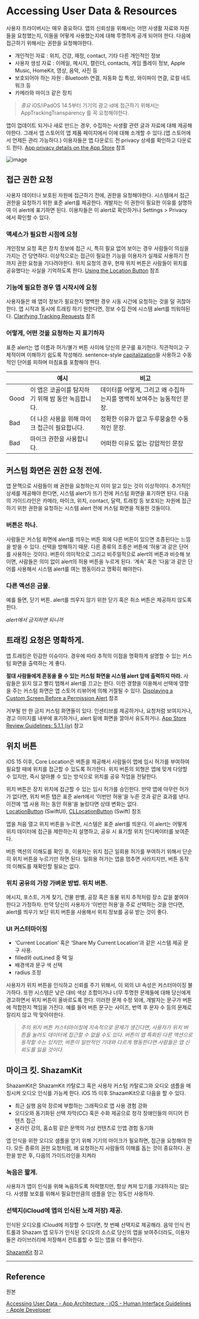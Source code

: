 # Accessing User Data & Resources

사용자 프라이버시는 매우 중요하다. 앱의 신뢰성을 위해서는 어떤 사생활 자료와 자원들을 요청했는지, 이들을 어떻게 사용했는지에 대해 투명하게 공개 되어야 한다. 다음에 접근하기 위해서는 권한을 요청해야한다.

- 개인적인 자료 : 위치, 건강, 재정, contact, 기타 다른 개인적인 정보
- 사용자 생성 자료 : 이메일, 메시지, 캘린더, contacts, 게임 플레이 정보, Apple Music, HomeKit, 영상, 음악, 사진 등
- 보호되어야 하는 자원 : Bluetooth 연결, 자동화 집 특성, 와이파이 연결, 로컬 네트워크 등
- 카메라와 마이크 같은 장치

> *중요*
iOS/iPadOS 14.5부터 기기의 광고 id에 접근하기 위해서는 AppTrackingTransparency 를 꼭 요청해야한다.
> 

앱이 업데이트 되거나 새로 만드는 경우, 수집하는 사생활 관련 글과 자료에 대해 제공해야한다. 그래서 앱 스토어의 앱 제품 페이지에서 이에 대해 소개할 수 있다.(앱 스토어에서 언제든 관리 가능하다.) 이용자들은 앱 다운로드 전 privacy 상세를 확인하고 다운로드 한다.  [App privacy details on the App Store](https://developer.apple.com/app-store/app-privacy-details/) 참조

![image](images/image1.png)

## 접근 권한 요청

사용자 데이터나 보호된 자원에 접근하기 전에, 권한을 요청해야한다. 시스템에서 접근 권한을 요청하기 위한 표준 alert를 제공한다. 개발자는 이 권한이 필요한 이유를 설명하여 이 alert에 표기하면 된다. 이용자들은 이 alert로 확인하거나 Settings > Privacy 에서 확인할 수 있다.

### 액세스가 필요한 시점에 요청

개인정보 요청 혹은 장치 정보에 접근 시, 특히 필요 없어 보이는 경우 사람들이 의심을 가지는 건 당연하다. 이상적으로는 접근이 필요한 기능을 이용자가 실제로 사용하기 전까지 권한 요청을 기다려야한다. 위치 요청의 경우, 현재 위치 버튼은 사람들이 위치를 공유했다는 사실을 기억하도록 한다. [Using the Location Button](https://developer.apple.com/design/human-interface-guidelines/ios/app-architecture/accessing-user-data/#using-the-location-button) 참조

### 기능에 필요한 경우 앱 시작시에 요청

사용자들은 왜 앱이 정보가 필요한지 명백한 경우 시동 시간에 요청하는 것을 덜 귀찮아 한다. 앱 시작과 동시에 트래킹 하기 원한다면, 정보 수집 전에 시스템 alert를 띄워야된다. [Clarifying Tracking Requests](https://developer.apple.com/design/human-interface-guidelines/ios/app-architecture/accessing-user-data/#clarifying-tracking-requests) 참조

### 어떻게, 어떤 것을 요청하는 지 표기하자

표준 alert는 앱 이름과 허가/불가 버튼 사이에 당신의 문구를 표기한다. 직관적이고 구체적이며 이해하기 쉽도록 작성해라. sentence-style [capitalization](https://help.apple.com/applestyleguide/#/apsgb744e4a3?sub=apdca93e113f1d64)을 사용하고 수동적인 단어를 피하며 마침표를 포함해야 한다.

|  | 예시 | 비고 |
| --- | --- | --- |
| Good | 이 앱은 코골이를 탐지하기 위해 밤 동안 녹음합니다. | 데이터를 어떻게, 그리고 왜 수집하는지를 명백히 보여주는 능동적인 문장. |
| Bad | 더 나은 사용을 위해 마이크 접근이 필요합니다. | 정확한 이유가 없고 두루뭉술한 수동적인 문장. |
| Bad | 마이크 권한을 사용합니다. | 어떠한 이유도 없는 강압적인 문장 |

## 커스텀 화면은 권한 요청 전에.

앱 문맥으로 사람들이 왜 권한을 요청하는지 이미 알고 있는 것이 이상적이다. 추가적인 상세를 제공해야 한다면, 시스템 alert가 뜨기 전에 커스텀 화면을 표기하면 된다. 다음의 가이드라인은 카메라, 마이크, 위치, contact, 달력, 트래킹 등 보호되는 자원에 접근하기 위한 권한을 요청하는 시스템 alert 전에 커스텀 화면을 적용한 것들이다.

### 버튼은 하나.

사람들은 커스텀 화면에 alert를 띄우는 버튼 외에 다른 버튼이 있으면 조종된다는 느낌을 받을 수 있다. 선택을 방해하기 때문. 다른 종류의 조종은 버튼에 ‘허용'과 같은 단어를 사용하는 것이다. 버튼이 의미적으로 그리고 비주얼적으로 alert의 버튼과 비슷해 보이면, 사람들은 의미 없이 alert의 허용 버튼을 누르게 된다. ‘계속' 혹은 ‘다음'과 같은 단어를 사용해서 시스템 alert를 여는 행동이라고 명확히 해야한다.

### 다른 액션은 금물.

예를 들면, 닫기 버튼. alert를 띄우지 않기 위한 닫기 혹은 취소 버튼은 제공하지 않도록 한다.

*alert에서 금지하면 되니까*

## 트래킹 요청은 명확하게.

앱 트래킹은 민감한 이슈이다. 경우에 따라 추적의 이점을 명확하게 설명할 수 있는 커스텀 화면을 출력하는 게 좋다.

**절대 사람들에게 혼동을 줄 수 있는 커스텀 화면을 시스템 alert 앞에 출력하지 마라.** 사람들은 읽지 않고 빨리 탭해서 alert를 끄고는 한다. 이런 경향을 이용해서 선택에 영향을 주는 커스텀 화면은 앱 스토어 리뷰어에 의해 거절될 수 있다. [Displaying a Custom Screen Before a Permission Alert](https://developer.apple.com/design/human-interface-guidelines/ios/app-architecture/accessing-user-data/#displaying-a-custom-screen-before-a-permission-alert) 참조

거부될 만 한 금지 커스텀 화면들이 있다. 인센티브를 제공하거나, 요청처럼 보여지거나, 경고 이미지를 내부에 표기하거나, alert 밑에 화면을 깔아서 유도하거나. [App Store Review Guidelines: 5.1.1 (iv)](https://developer.apple.com/app-store/review/guidelines/#data-collection-and-storage) 참고

## 위치 버튼

iOS 15 이후, Core Location은 버튼을 제공해서 사람들이 앱에 임시 허가를 부여하여 필요할 때에 위치를 접근할 수 있도록 허가한다. 위치 버튼의 외형은 앱에 맞게 다양할 수 있지만, 즉시 알아볼 수 있는 방식으로 위치를 공유 작업을 전달한다.

위치 버튼은 장치 위치에 접근할 수 있는 임시 허가를 승인한다. 만약 앱에 아무런 허가가 없다면, 위치 버튼 탭은 표준 alert에서 ‘이번만 허용'을 누른 것과 같은 효과를 낸다. 이전에 ‘앱 사용 하는 동안 허용'을 눌렀다면 상태 변화는 없다. [LocationButton](https://developer.apple.com/documentation/corelocationui/locationbutton) (SwiftUI), [CLLocationButton](https://developer.apple.com/documentation/corelocationui/cllocationbutton) (Swift) 참조

앱을 처음 열고 위치 버튼을 누르면, 시스템은 표준 alert를 띄운다. 이 alert는 어떻게 위치 데이터에 접근을 제한하는지 설명하고, 공유 시 표기할 위치 인디케이터를 보여준다.

버튼 액션의 이해도를 확인 후, 이용자는 위치 접근 일회용 허가를 부여하기 위해서 단순히 위치 버튼을 누르기만 하면 된다. 일회용 허가는 앱을 멈추면 사라지지만, 버튼 동작의 이해도를 재확인할 필요는 없다.

### 위치 공유의 가장 가벼운 방법. 위치 버튼.

메시지, 포스트, 가게 찾기, 건물 판별, 공장 혹은 동물 위치 추적처럼 장소 값을 붙여야 한다고 가정하자. 만약 당신이 사용자가 ‘이번만 허용'을 주로 선택하는 것을 안다면, alert를 띄우기 보단 위치 버튼을 사용해서 위치 정보를 공유 받는 것이 좋다.

### UI 커스터마이징

- ‘Current Location’ 혹은 ‘Share My Current Location’과 같은 시스템 제공 문구 사용.
- filled와 outLined 중 택 일
- 배경색과 문구 색 선택
- radius 조정

사용자가 위치 버튼을 인식하고 신뢰를 주기 위해서, 이 외의 UI 속성은 커스터마이징 불가하다. 또한 시스템은 낮은 대비 색상 조합이거나 너무 투명한 문제들에 대해 당신에게 경고하면서 위치 버튼이 올바르도록 한다. 이러한 문제 수정 외에, 개발자는 문구가 버튼에 적합한지 책임을 가진다. 예를 들어 버튼 문구는 사이즈, 번역 후 문자 수 등의 문제로 잘리지 않고 딱 맞아야한다. 

> *주의
위치 버튼 커스터마이징에 지속적으로 문제가 생긴다면, 사용자가 위치 버튼을 눌러도 데이터에 접근할 수 없을 수도 있다. 버튼이 앱 특화된 다른 액션으로 동작할 수는 있지만, 버튼이 일반적인 기대와 다르게 행동한다면 사람들은 앱 신뢰도를 잃을 것이다.*
> 

## 마이크 킷. ShazamKit

ShazamKit은 ShazamKit 카탈로그 혹은 사용자 커스텀 카탈로그와 오디오 샘플을 매칭시켜 오디오 인식를 가능케 한다. iOS 15 이후 ShazamKit으로 다음을 할 수 있다.

- 최근 실행 음악 장르에 부합하는 그래픽으로 앱 사용 경험 강화
- 오디오와 동기화된 선택 자막(CC) 혹은 수화 제공으로 청각 장애인들의 미디어 컨텐츠 접근
- 온라인 강의, 홈쇼핑 같은 문맥의 가상 컨텐츠로 인앱 경험 동기화

앱 인식을 위한 오디오 샘플을 얻기 위해 기기의 마이크가 필요하면, 접근을 요청해야 한다. 모든 종류의 권한 요청처럼, 왜 요청하는지 사람들의 이해를 돕는 것이 중요하다. 권한을 받은 후, 다음의 가이드라인을 지켜라

### 녹음은 짧게.

사용자가 앱이 인식을 위해 녹음하도록 허락했지만, 항상 켜져 있기를 기대하지는 않는다. 사생활 보호를 위해서 필요한만큼의 샘플을 얻는 정도만 사용하자.

### 선택지(iCloud에 앱의 인식된 노래 저장) 제공.

인식된 오디오를 iCloud에 저장할 수 있다면, 첫 번째 선택지로 제공해라. 음악 인식 컨트롤과 Shazam 앱 모두가  인식된 오디오의 소스로 당신의 앱을 보여주더라도, 이용자들은 라이브러리에 저장해서 컨트롤할 수 있는 앱을 더 좋아한다. 

[ShazamKit](https://developer.apple.com/documentation/shazamkit) 참고

---

## Reference

원본

[Accessing User Data - App Architecture - iOS - Human Interface Guidelines - Apple Developer](https://developer.apple.com/design/human-interface-guidelines/ios/app-architecture/accessing-user-data/)
